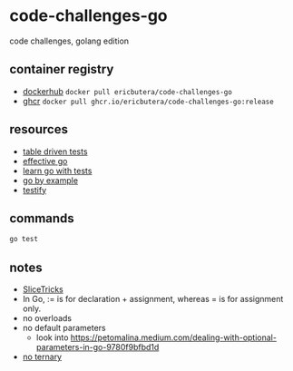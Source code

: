 # code-challenges-go

code challenges, golang edition

## container registry

- [dockerhub](https://hub.docker.com/r/ericbutera/code-challenges-go) `docker pull ericbutera/code-challenges-go`
- [ghcr](https://github.com/ericbutera/code-challenges-go/pkgs/container/code-challenges-go) `docker pull ghcr.io/ericbutera/code-challenges-go:release`

## resources

- [table driven tests](https://github.com/golang/go/wiki/TableDrivenTests)
- [effective go](https://go.dev/doc/effective_go#introduction)
- [learn go with tests](https://quii.gitbook.io/learn-go-with-tests/go-fundamentals/hello-world)
- [go by example](https://gobyexample.com/)
- [testify](https://github.com/stretchr/testify)

## commands

```sh
go test
```

## notes

- [SliceTricks](https://github.com/golang/go/wiki/SliceTricks)
- In Go, := is for declaration + assignment, whereas = is for assignment only.
- no overloads
- no default parameters
  - look into <https://petomalina.medium.com/dealing-with-optional-parameters-in-go-9780f9bfbd1d>
- [no ternary](https://go.dev/doc/faq#Does_Go_have_a_ternary_form)
